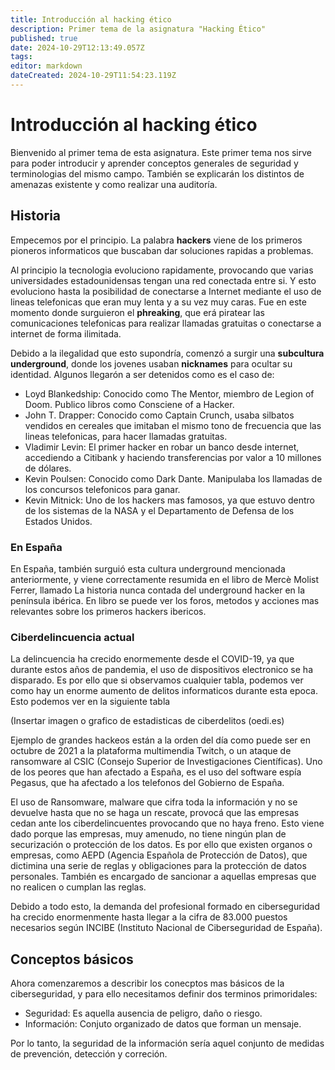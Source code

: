 ```yaml
---
title: Introducción al hacking ético
description: Primer tema de la asignatura "Hacking Ético"
published: true
date: 2024-10-29T12:13:49.057Z
tags: 
editor: markdown
dateCreated: 2024-10-29T11:54:23.119Z
---
```


# Introducción al hacking ético
Bienvenido al primer tema de esta asignatura. Este primer tema nos sirve para poder introducir y aprender conceptos generales de seguridad y terminologias del mismo campo.
También se explicarán los distintos de amenazas existente y como realizar una auditoría.

## Historia
Empecemos por el principio. La palabra **hackers** viene de los primeros pioneros informaticos que buscaban dar soluciones rapidas a problemas.

Al principio la tecnologia evoluciono rapidamente, provocando que varias universidades estadounidensas tengan una red conectada entre si. Y esto evoluciono hasta la posibilidad de conectarse a Internet mediante el uso de lineas telefonicas que eran muy lenta y a su vez muy caras. Fue en este momento donde surguieron el **phreaking**, que erá piratear las comunicaciones telefonicas para realizar llamadas gratuitas o conectarse a internet de forma ilimitada. 

Debido a la ilegalidad que esto supondría, comenzó a surgir una **subcultura underground**, donde los jovenes usaban **nicknames** para ocultar su identidad. Algunos llegarón a ser detenidos como es el caso de:
- Loyd Blankedship: Conocido como The Mentor, miembro de Legion of Doom. Publico libros como Consciene of a Hacker.
- John T. Drapper: Conocido como Captain Crunch, usaba silbatos vendidos en cereales que imitaban el mismo tono de frecuencia que las lineas telefonicas, para hacer llamadas gratuitas.
- Vladimir Levin: El primer hacker en robar un banco desde internet, accediendo a Citibank y haciendo transferencias por valor a 10 millones de dólares.
- Kevin Poulsen: Conocido como Dark Dante. Manipulaba los llamadas de los concursos telefonicos para ganar.
- Kevin Mitnick: Uno de los hackers mas famosos, ya que estuvo dentro de los sistemas de la NASA y el Departamento de Defensa de los Estados Unidos. 

### En España
En España, también surguió esta cultura underground mencionada anteriormente, y viene correctamente resumida en el libro de Mercè Molist Ferrer, llamado La historia nunca contada del underground hacker en la península ibérica. En libro se puede ver los foros, metodos y acciones mas relevantes sobre los primeros hackers ibericos. 

### Ciberdelincuencia actual
La delincuencia ha crecido enormemente desde el COVID-19, ya que durante estos años de pandemia, el uso de dispositivos electronico se ha disparado. Es por ello que si observamos cualquier tabla, podemos ver como hay un enorme aumento de delitos informaticos durante esta epoca. Esto podemos ver en la siguiente tabla

(Insertar imagen o grafico de estadisticas de ciberdelitos (oedi.es)

Ejemplo de grandes hackeos están a la orden del día como puede ser en octubre de 2021 a la plataforma multimendia Twitch, o un ataque de ransomware al CSIC (Consejo Superior de Investigaciones Científicas). Uno de los peores que han afectado a España, es el uso del software espía Pegasus, que ha afectado a los telefonos del Gobierno de España.

El uso de Ransomware, malware que cifra toda la información y no se devuelve hasta que no se haga un rescate, provocá que las empresas cedan ante los ciberdelincuentes provocando que no haya freno. Esto viene dado porque las empresas, muy amenudo, no tiene ningún plan de securización o protección de los datos. Es por ello que existen organos o empresas, como AEPD (Agencia Española de Protección de Datos), que dictimina una serie de reglas y obligaciones para la protección de datos personales. También es encargado de sancionar a aquellas empresas que no realicen o cumplan las reglas.

Debido a todo esto, la demanda del profesional formado en ciberseguridad ha crecido enormenmente hasta llegar a la cifra de 83.000 puestos necesarios según INCIBE (Instituto Nacional de Ciberseguridad de España).

## Conceptos básicos
Ahora comenzaremos a describir los conecptos mas básicos de la ciberseguridad, y para ello necesitamos definir dos terminos primoridales:
- Seguridad: Es aquella ausencia de peligro, daño o riesgo.
- Información: Conjuto organizado de datos que forman un mensaje.

Por lo tanto, la seguridad de la información sería aquel conjunto de medidas de prevención, detección y correción.